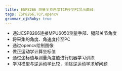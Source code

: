 ```yaml
---
title: ESP8266 测量关节角度TCP传至PC显示曲线
tags: ESP8266,TCP,opencv
grammar_cjkRuby: true
---
```

- 通过ESP8266连接MPU6050测量手部、腿部关节角度
- 将采集的角度、角速度传至PC
- 通过opencv绘制图像
- 做正运动学计算坐标值
- 通过坐标值与测量角度值进行机器学习训练
- 学习模型与逆运动学比较，消除逆运动学求解问题

